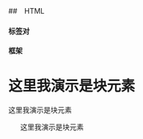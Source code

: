 ##　HTML
#### 标签对
#### 框架

  <!DOCTYPE html>
  <html>
      <head>
          <title>块</title>
          <meta charset = "utf-8">
      </head>
      <body>
          <h1>这里我演示是块元素</h1>
          <p>这里我演示是块元素</p>
          <ul>这里我演示是块元素</ul>
      </body>
  </html>
